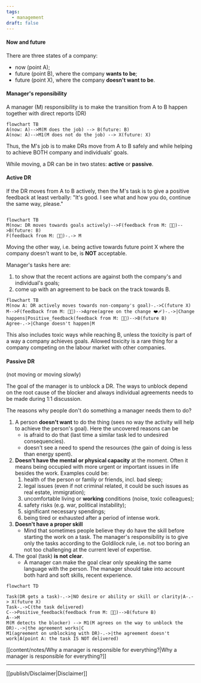 ```yaml
---
tags:
  - management
draft: false
---
```


#### Now and future

There are three states of a company:
- now (point A);
- future (point B), where the company **wants to be**;
- future (point X), where the company **doesn't want to be**.

#### Manager's reponsibility
A manager (M) responsibility is to make the transition from A to B happen together with direct reports (DR)
```mermaid
flowchart TB
A(now: A)-->M(M does the job) --> B(future: B)
A(now: A)-->M1(M does not do the job) --> X(future: X)
```

Thus, the M's job is to make DRs move from A to B safely and while helping to achieve BOTH company and individuals' goals. 

While moving, a DR can be in two states: **active** or **passive**.

#### **Active DR**
If the DR moves from A to B actively, then the M's task is to give a positive feedback at least verbally: "It's good. I see what and how you do, continue the same way, please."
```mermaid

flowchart TB
M(now: DR moves towards goals actively)-->F(feedback from M: 👍🏻)-->B(future: B)
F(feedback from M: 👍🏻)-.-> M
```

Moving the other way, i.e. being active towards future point X where the company doesn't want to be, is **NOT** acceptable. 

Manager's tasks here are:
1. to show that the recent actions are against both the company's and individual's goals;
2. come up with an agreement to be back on the track towards B.

```mermaid
flowchart TB
M(now A: DR actively moves towards non-company's goal)-.->C(future X) 
M-->F(feedback from M: 👎🏻)-->Agree(agree on the change ❤️‍🩹)-.->|Change happens|Positive_feedback(feedback from M: 👍🏻)-->B(future B)
Agree-.->|Change doesn't happen|M
```
This also includes toxic ways while reaching B, unless the toxicity is part of a way a company achieves goals. Allowed toxicity is a rare thing for a company competing on the labour market with other companies.
#### **Passive DR** 
(not moving or moving slowly)

The goal of the manager is to unblock a DR. The ways to unblock depend on the root cause of the blocker and always individual agreements needs to be made during 1:1 discussion.

The reasons why people don't do something a manager needs them to do?

1. A person **doesn't want** to do the thing (sees no way the activity will help to achieve the person's goal). Here the uncovered reasons can be
	- is afraid to do that (last time a similar task led to undesired consequencies).
	- doesn't see a need to spend the resources (the gain of doing is less than energy spent).
2. **Doesn't have the mental or physical capacity** at the moment. Often it means being occupied with more urgent or important issues in life besides the work. Examples could be:
	1. health of the person or famliy or friends, incl. bad sleep;
	2. legal issues (even if not criminal related, it could be such issues as real estate, immigration);
	3. uncomfortable living or **working** conditions (noise, toxic colleagues);
	4. safety risks (e.g. war, political instability);
	5. significant necessary spendings;
	6. being tired or exhausted after a period of intense work.
3. **Doesn't have a proper skill**
	- Mind that sometimes people believe they do have the skill before starting the work on a task. The manager's responsibility is to give only the tasks according to the Goldilock rule, i.e. not too boring an not too challenging at the current level of expertise.
4. The goal (task) **is not clear**.
	- A manager can make the goal clear only speaking the same language with the person. The manager should take into account both hard and soft skills, recent experience.

```mermaid
flowchart TD

Task(DR gets a task)-.->|NO desire or ability or skill or clarity|A-.-> X(future X)
Task-.->C(the task delivered)
C-->Positive_feedback(feedback from M: 👍🏻)-->B(future B)
A-->M
M(M detects the blocker) --> M1(M agrees on the way to unblock the DR)-.->|the agreement works|C
M1(agreement on unblocking with DR)-.->|the agreement doesn't work|A(point A: the task IS NOT delivered)
```

[[content/notes/Why a manager is responsible for everything?|Why a manager is responsible for everything?]]

---
[[publish/Disclaimer|Disclaimer]]
